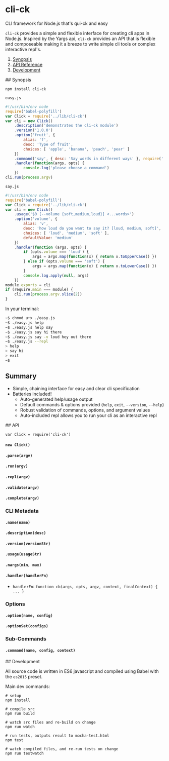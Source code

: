 # cli-ck

CLI framework for Node.js that's qui-ck and easy

`cli-ck` provides a simple and flexible interface for creating cli apps in Node.js.
Inspired by the Yargs api, `cli-ck` provides an API that is flexible and composeable
making it a breeze to write simple cli tools or complex interactive repl's.

1. [Synopsis](#synopsis)
1. [API Reference](#api-reference)
1. [Development](#development)

<a name="synopsis" />
## Synopsis

```
npm install cli-ck
```

`easy.js`

```javascript
#!/usr/bin/env node
require('babel-polyfill')
var Click = require('../lib/cli-ck')
var cli = new Click()
    .description('demonstrates the cli-ck module')
    .version('1.0.0')
    .option('fruit', {
        alias: 'f',
        desc: 'Type of fruit',
        choices: [ 'apple', 'banana', 'peach', 'pear' ]
    })
    .command('say', { desc: 'Say words in different ways' }, require('./say'))
    .handler(function(args, opts) {
        console.log('please choose a command')
    })
cli.run(process.argv)
```

`say.js`

```javascript
#!/usr/bin/env node
require('babel-polyfill')
var Click = require('../lib/cli-ck')
var cli = new Click()
    .usage('$0 [--volume {soft,medium,loud}] <...words>')
    .option('volume', {
        alias: 'v',
        desc: 'how loud do you want to say it? [loud, medium, soft]',
        choices: [ 'loud', 'medium', 'soft' ],
        defaultValue: 'medium'
    })
    .handler(function (args, opts) {
        if (opts.volume === 'loud') {
            args = args.map(function(x) { return x.toUpperCase() })
        } else if (opts.volume === 'soft') {
            args = args.map(function(x) { return x.toLowerCase() })
        }
        console.log.apply(null, args)
    })
module.exports = cli
if (require.main === module) {
    cli.run(process.argv.slice(2))
}
```

In your terminal:

```bash
~$ chmod u+x ./easy.js
~$ ./easy.js help
~$ ./easy.js help say
~$ ./easy.js say hi there
~$ ./easy.js say -v loud hey out there
~$ ./easy.js --repl
> help
> say hi
> exit
~$
```

## Summary

* Simple, chaining interface for easy and clear cli specification
* Batteries included!
    * Auto-generated help/usage output
    * Default commands & options provided (`help`, `exit`, `--version`, `--help`)
    * Robust validation of commands, options, and argument values
    * Auto-included repl allows you to run your cli as an interactive repl

<a name="api-reference" />
## API

`var Click = require('cli-ck')`

#### `new Click()`

#### `.parse(argv)`

#### `.run(argv)`

#### `.repl(argv)`

#### `.validate(argv)`

#### `.complete(argv)`

### CLI Metadata

#### `.name(name)`

#### `.description(desc)`

#### `.version(versionStr)`

#### `.usage(usageStr)`

#### `.nargs(min, max)`

#### `.handler(handlerFn)`

- `handlerFn`: `function cb(args, opts, argv, context, finalContext) { ... }`

### Options

#### `.option(name, config)`

#### `.optionSet(configs)`

### Sub-Commands

#### `.command(name, config, context)`

<a name="development" />
## Development

All source code is written in ES6 javascript and compiled using Babel
with the `es2015` preset.

Main dev commands:

```
# setup
npm install

# compile src
npm run build

# watch src files and re-build on change
npm run watch

# run tests, outputs result to mocha-test.html
npm test

# watch compiled files, and re-run tests on change
npm run testwatch
```
